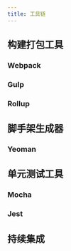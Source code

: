 ```yaml
---
title: 工具链
---
```


## 构建打包工具

### Webpack

### Gulp

### Rollup

## 脚手架生成器

### Yeoman

## 单元测试工具

### Mocha

### Jest

## 持续集成
